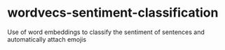 # wordvecs-sentiment-classification
Use of word embeddings to classify the sentiment of sentences and automatically attach emojis
